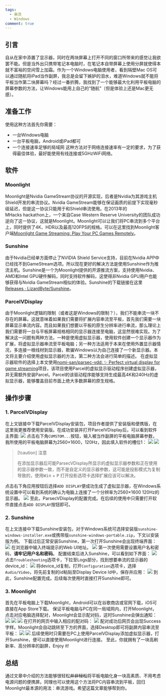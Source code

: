 ```yaml
---
tags:
  - 串流
  - Windows
comment: true
---
```

## 引言

自从在家中添置了显示器，同时在两块屏幕上打开不同的窗口所带来的感觉让我欲罢不能。但是当外出只携带笔记本电脑时，在笔记本自带屏幕上使用分屏就使得本就不富裕的空间雪上加霜。作为一个Windows电脑使用者，看到隔壁Mac OS可以通过随航将iPad当作副屏，我总是会留下嫉妒的泪水，难道Windows就不能将平板当作第二块屏幕吗？经过一番折腾，我找到了一个能够最大化利用平板电脑的屏幕参数的方法，让Windows能用上自己的“随航”（但是体验上还是Mac更无感）。
## 准备工作

使用这种方法首先你需要：
- 一台Windows电脑
- 一台平板电脑，Android或iPad都可
- 一个连接速率足够的局域网
这种方法对于网络连接速率有一定的要求，为了获得最佳体验，最好能使用有线连接或5GHzWiFi网络。
## 软件
### Moonlight
Moonlight是Nvidia GameStream协议的开源实现，后者是Nvidia为其游戏主机Shield开发的串流协议。Nvidia GameStream能够在保证画质的前提下实现毫秒级延迟，但是这一协议只能用于和Shield串流使用。在2013年的MHacks hackathon上，一个来自Case Western Reserve University的团队成功逆向了这一协议，这就是Moonlight。Moonlight可以让我们将PC串流到多个平台上，同时提供了4K、HDR以及最高120FPS的规格。可以在这里找到Moonlight客户端[Moonlight Game Streaming: Play Your PC Games Remotely](https://moonlight-stream.org/)。
### Sunshine
由于Nvidia已经单方面停止了NVIDIA Shield Service支持，目前在Nvidia APP中已经找不到GameStream选项。所以现在更好的解决方法是使用Sunshine作为推流主机。Sunshine是一个为Moonlight提供的开源推流方案，支持使用Nvidia、AMD和Intel GPU硬件解码，同时支持软件解码，这使得非Nvidia GPU用户也能够获得与Nvidia GameStream相似的体验。Sunshine的下载链接在这里[ Releases · LizardByte/Sunshine](https://github.com/LizardByte/Sunshine/releases)。
### ParcelVDisplay
由于Moonlight逻辑的限制（或者这是Windows的限制？），我们不能串流一块不存在的屏幕。这就意味着如果我们需要将扩展内容串流至平板，首先我们需要一块屏幕显示串流内容。而且如果我们想要以平板的原生分辨率进行串流，那么理论上我们需要将一台与平板屏幕规格相同的显示器连接至电脑，这显然很难实现。为了解决这一问题有两种方法，一种是使用虚拟显示器，使用软件创建一个显示器作为扩展，将虚拟显示器串流至平板电脑；另一种方法适用于本来在使用外置显示器情况，多连接一根线材到显示器，欺骗Windows以为自己连接了一个新显示器。本文将主要介绍使用虚拟显示器的方法，第二种方法会进行简单的描述。
在虚拟显示器软件的选择上本文使用[nomi-san/parsec-vdd: ✨ Perfect virtual display for game streaming](https://github.com/nomi-san/parsec-vdd)项目，该项目使用Parcel的虚拟显示驱动程序创建虚拟显示器，并无需额外安装Parcel。Parcel的该驱动程序能够支持生成最高4K和240Hz的虚拟显示器，能够覆盖目前市面上绝大多数屏幕的原生规格。
## 操作步骤
### 1. ParcelVDisplay
在上文链接中下载ParcelVDisplay安装包，项目作者提供了安装版和便携版，在这里我更推荐使用安装版。在成功安装并打开ParcelVDisplay后，可以看到软件主界面:
![](assets/96012fd6b9b311191311e97f466e29a1_MD5.webp)
点击右下角`CUMSTOM...`按钮，输入被当作副屏的平板电脑屏幕参数，我所使用的平板电脑屏幕为2560×1600，120Hz，因此填入软件的槽位1：
![](assets/3d128ac85f1ca6ecef5a58478c611866_MD5.webp)
![](assets/89c36f3d17392aa7d80274a03bf22722_MD5.webp)
>[!caution] 注意
>
>在添加显示器后可能ParsecVDisplay所显示的虚拟显示器参数和正在使用的显示器参数一致，而不是自定义的显示器参数，这可能是投影模式为复制导致的，使用<kbd data-windows-keyboard-key="windows">Win</kbd> + <kbd>P</kbd> 打开投影选项卡选择扩展应该可以解决。

点击右下角应用按钮后选择`ADD DISPLAY`便成功生成了虚拟显示器，在Windows系统设置中可以看到系统的确认为电脑上连接了一个分辨率为2560×1600 120Hz的显示器。
![](assets/a1dee55e46927a47c2a750b282b2cb35_MD5.webp)
至此，ParsecVDisplay的配置完成。在后续的使用中只需要打开软件直接点击`ADD DISPLAY`按钮即可。
### 2. Sunshine
在上文连接中下载Sunshine安装包，对于Windows系统可选择安装版`sunshine-windows-installer.exe`或携带版`sunshine-windows-portable.zip`，下文以安装版为例。
下载过后正常安装Sunshine，第一次打开Sunshine会出现终端界面：
![](assets/363fbead67d6864eaf7f29cfb1ee8031_MD5.webp)
在浏览器中输入终端提示的Web UI地址。
![](assets/67f7a84bd6432dc9942cf0c45df9991f_MD5.webp)
第一次使用需要设置用户名和密码，**请牢记用户名和密码**。
配置结束后进入Sunshine，可以看到如下界面：
![](assets/ebf57fdeae33ad63467b9725bfa12bfe_MD5.webp)
点击`Troubleshooting`选项卡，下拉至Logs部分，找到想要串流的显示器的device_id：
![](assets/7175d67f5cbef5558aa87cca8c1f9cdd_MD5.webp)
将device_id复制，打开`Configuration`选项卡，选择`Audio/Video`，将先前复制的id粘贴至Display Device Id中，保存并应用：
![](assets/aeaf8789f59917e850a33f259017894c_MD5.webp)
到此，Sunshine配置完成。后续每次使用时直接打开Sunshine即可。
### 3. Moonlight
首先在平板电脑上下载Moonlight，Android可以在谷歌商店或官网下载，iOS可直接在App Store下载。
保证平板电脑与PC在同一局域网内，打开Moonlight，点击对应电脑选择配对，Moonlight会显示配对码，这时Sunshine会弹出通知：
![](assets/e6ce3e5a880480e5bb0a5edcecf73b4b_MD5.webp)
![](assets/5c73360c939012b8882fa2ad1ebac922_MD5.webp)
![](assets/4bb734c26e4e000539420e7e63723104_MD5.webp)
在打开的网页中输入相应的配对码：
![](assets/8ca67019952ac88a9ef55b66286e9339_MD5.webp)
配对成功后网页会出现Success字样。Moonlight会自动跳转至下方的界面，选择Desktop即可将副屏内容串流至平板：
![](assets/a63d25c86c7ed304583730e467aee575_MD5.webp)
![](assets/4d872e14807d53742c09ee25b9e17e5c_MD5.webp)
后续使用时只需要在PC上使用ParcelVDisplay添加虚拟显示器，打开Sunshine，便可以直接使用Moonlight进行连接。
至此，你就拥有了一块高刷新率、高分辨率的副屏，Enjoy it! 
## 总结
通过文章中介绍的方法能够很轻松~~并非轻松~~将平板电脑化身一块高素质、不用考虑电源问题的便携屏。同理也可以使用这个方法将PC内容串流到平板，回归Moonlight最本源的用法：串流游戏。希望这篇文章能够帮到你。